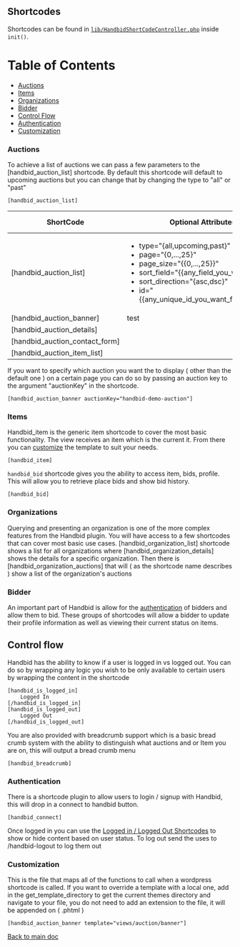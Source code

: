 ## Shortcodes

Shortcodes can be found in [`lib/HandbidShortCodeController.php`](/lib/HandbidShortCodeController.php) inside `init()`.

Table of Contents
===
- [Auctions](#auctions)
- [Items](#items)
- [Organizations](#organizations)
- [Bidder](#bidder)
- [Control Flow](#control-flow)
- [Authentication](#authentication)
- [Customization](#customization)

### Auctions
To achieve a list of auctions we can pass a few parameters to the [handbid_auction_list] shortcode.
By default this shortcode will default to upcoming auctions but you can change that by changing the type to "all" or "past"
```
[handbid_auction_list]
```


ShortCode                      |  Optional Attributes                           | Template Vars
-------------------------------|------------------------------------------------|--------------
[handbid_auction_list]         | <ul><li>type="{all,upcoming,past}"</li> <li>page="{0,...,25}"</li> <li>page_size="{{0,...,25}}"</li> <li>sort_field="{{any_field_you_want}}"</li> <li>sort_direction="{asc,dsc}"</li> <li>id="{{any_unique_id_you_want_for_the_pag}}"</li></ul> | <ul><li>auctions</li><li>total</li><li>id</li><li>total</li><li>page_size</li><li>page</li></ul>
[handbid_auction_banner]       |     test                                       | Content Cell
[handbid_auction_details]      |                                                | Content Cell
[handbid_auction_contact_form] |                                                | Content Cell
[handbid_auction_item_list]    |                                                | Content Cell


If you want to specify which auction you want the to display ( other than the default one ) on a certain page you can do so by passing an auction key to the argument "auctionKey" in the shortcode.


```
[handbid_auction_banner auctionKey="handbid-demo-auction"]
```

### Items
Handbid_item is the generic item shortcode to cover the most basic functionality. The view receives an item which is the current
it. From there you can [customize](#customization) the template to suit your needs.
```
[handbid_item]
```

`handbid_bid` shortcode gives you the ability to access item, bids, profile. This will allow you to
retrieve place bids and show bid history.
```
[handbid_bid]
```

### Organizations
Querying and presenting an organization is one of the more complex features from the Handbid plugin. You will have access to a
few shortcodes that can cover most basic use cases. [handbid_organization_list] shortcode shows a list for all organizations where
[handbid_organization_details] shows the details for a specific organization. Then there is [handbid_organization_auctions] that
will ( as the shortcode name describes ) show a list of the organization's auctions

### Bidder
An important part of Handbid is allow for the [authentication](#authentication) of bidders and allow them to bid. These groups of
shortcodes will allow a bidder to update their profile information as well as viewing their current status on items.


## Control flow
Handbid has the ability to know if a user is logged in vs logged out. You can do so by wrapping any logic you
wish to be only available to certain users by wrapping the content in the shortcode

```
[handbid_is_logged_in]
    Logged In
[/handbid_is_logged_in]
[handbid_is_logged_out]
    Logged Out
[/handbid_is_logged_out]
```

You are also provided with breadcrumb support which is a basic bread crumb system with the
ability to distinguish what auctions and or Item you are on, this will output a bread crumb menu

```
[handbid_breadcrumb]
```

### Authentication
There is a shortcode plugin to allow users to login / signup with Handbid, this will drop in a connect to handbid button.
```
[handbid_connect]
```

Once logged in you can use the [Logged in / Logged Out Shortcodes](#control-flow) to show or hide content based on user status.
To log out send the uses to /handbid-logout to log them out

### Customization
This is the file that maps all of the functions to call when a wordpress shortcode is called.
If you want to override a template with a local one, add in the get_template_directory to get the current themes directory and navigate to your file,
you do not need to add an extension to the file, it will be appended on ( .phtml )

```
[handbid_auction_banner template="views/auction/banner"]
```

[Back to main doc](/README.md)